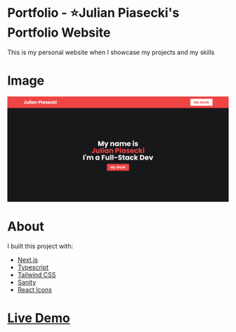 # Portfolio - ⭐Julian Piasecki's Portfolio Website

This is my personal website when I showcase my projects and my skills

# Image

<img src="./images/screenshot.png" alt="Image of Julian Piasecki's Portfolio Website" align="center" />

<br />

# About

I built this project with:

- [Next.js](https://www.npmjs.com/package/next)
- [Typescript](https://www.npmjs.com/package/typescript)
- [Tailwind CSS](https://www.npmjs.com/package/tailwindcss)
- [Sanity](https://www.npmjs.com/package/sanity)
- [React Icons](https://www.npmjs.com/package/react-icons)

# [Live Demo](https://julian-portfolio.vercel.app)
